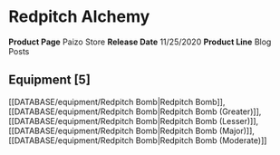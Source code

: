﻿---
id: '56'
name: Redpitch Alchemy
rarity: Common
type: Source

---
# Redpitch Alchemy

**Product Page** Paizo Store
**Release Date** 11/25/2020
**Product Line** Blog Posts

## Equipment [5]

[[DATABASE/equipment/Redpitch Bomb|Redpitch Bomb]], [[DATABASE/equipment/Redpitch Bomb|Redpitch Bomb (Greater)]], [[DATABASE/equipment/Redpitch Bomb|Redpitch Bomb (Lesser)]], [[DATABASE/equipment/Redpitch Bomb|Redpitch Bomb (Major)]], [[DATABASE/equipment/Redpitch Bomb|Redpitch Bomb (Moderate)]]